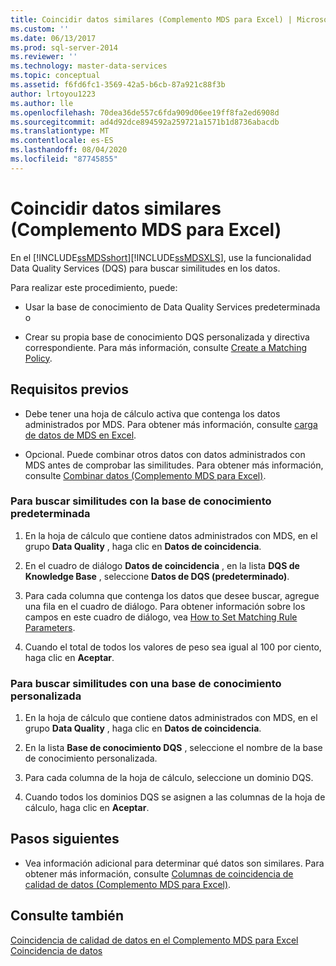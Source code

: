 ```yaml
---
title: Coincidir datos similares (Complemento MDS para Excel) | Microsoft Docs
ms.custom: ''
ms.date: 06/13/2017
ms.prod: sql-server-2014
ms.reviewer: ''
ms.technology: master-data-services
ms.topic: conceptual
ms.assetid: f6fd6fc1-3569-42a5-b6cb-87a921c88f3b
author: lrtoyou1223
ms.author: lle
ms.openlocfilehash: 70dea36de557c6fda909d06ee19ff8fa2ed6908d
ms.sourcegitcommit: ad4d92dce894592a259721a1571b1d8736abacdb
ms.translationtype: MT
ms.contentlocale: es-ES
ms.lasthandoff: 08/04/2020
ms.locfileid: "87745855"
---
```

# <a name="match-similar-data-mds-add-in-for-excel"></a>Coincidir datos similares (Complemento MDS para Excel)
  En el [!INCLUDE[ssMDSshort](../../includes/ssmdsshort-md.md)][!INCLUDE[ssMDSXLS](../../includes/ssmdsxls-md.md)], use la funcionalidad Data Quality Services (DQS) para buscar similitudes en los datos.  
  
 Para realizar este procedimiento, puede:  
  
-   Usar la base de conocimiento de Data Quality Services predeterminada o  
  
-   Crear su propia base de conocimiento DQS personalizada y directiva correspondiente. Para más información, consulte [Create a Matching Policy](../../data-quality-services/create-a-matching-policy.md).  
  
## <a name="prerequisites"></a>Requisitos previos  
  
-   Debe tener una hoja de cálculo activa que contenga los datos administrados por MDS. Para obtener más información, consulte [carga de datos de MDS en Excel](export-data-to-excel-from-master-data-services.md).  
  
-   Opcional. Puede combinar otros datos con datos administrados con MDS antes de comprobar las similitudes. Para obtener más información, consulte [Combinar datos &#40;Complemento MDS para Excel&#41;](combine-data-mds-add-in-for-excel.md).  
  
### <a name="to-find-similarities-by-using-the-default-knowledge-base"></a>Para buscar similitudes con la base de conocimiento predeterminada  
  
1.  En la hoja de cálculo que contiene datos administrados con MDS, en el grupo **Data Quality** , haga clic en **Datos de coincidencia**.  
  
2.  En el cuadro de diálogo **Datos de coincidencia** , en la lista **DQS de Knowledge Base** , seleccione **Datos de DQS (predeterminado)**.  
  
3.  Para cada columna que contenga los datos que desee buscar, agregue una fila en el cuadro de diálogo. Para obtener información sobre los campos en este cuadro de diálogo, vea [How to Set Matching Rule Parameters](../../data-quality-services/create-a-matching-policy.md#MatchingRules).  
  
4.  Cuando el total de todos los valores de peso sea igual al 100 por ciento, haga clic en **Aceptar**.  
  
### <a name="to-find-similarities-by-using-a-custom-knowledge-base"></a>Para buscar similitudes con una base de conocimiento personalizada  
  
1.  En la hoja de cálculo que contiene datos administrados con MDS, en el grupo **Data Quality** , haga clic en **Datos de coincidencia**.  
  
2.  En la lista **Base de conocimiento DQS** , seleccione el nombre de la base de conocimiento personalizada.  
  
3.  Para cada columna de la hoja de cálculo, seleccione un dominio DQS.  
  
4.  Cuando todos los dominios DQS se asignen a las columnas de la hoja de cálculo, haga clic en **Aceptar**.  
  
## <a name="next-steps"></a>Pasos siguientes  
  
-   Vea información adicional para determinar qué datos son similares. Para obtener más información, consulte [Columnas de coincidencia de calidad de datos &#40;Complemento MDS para Excel&#41;](data-quality-matching-columns-mds-add-in-for-excel.md).  
  
## <a name="see-also"></a>Consulte también  
 [Coincidencia de calidad de datos en el Complemento MDS para Excel](data-quality-matching-in-the-mds-add-in-for-excel.md)   
 [Coincidencia de datos](../../data-quality-services/data-matching.md)  
  
  
